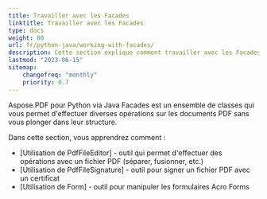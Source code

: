 ```yaml
---
title: Travailler avec les Facades
linktitle: Travailler avec les Facades
type: docs
weight: 80
url: fr/python-java/working-with-facades/
description: Cette section explique comment travailler avec les Facades - un ensemble d'outils pour les opérations populaires avec PDF.
lastmod: "2023-06-15"
sitemap:
    changefreq: "monthly"
    priority: 0.7
---
```


Aspose.PDF pour Python via Java Facades est un ensemble de classes qui vous permet d'effectuer diverses opérations sur les documents PDF sans vous plonger dans leur structure.

Dans cette section, vous apprendrez comment :

- [Utilisation de PdfFileEditor] - outil qui permet d'effectuer des opérations avec un fichier PDF (séparer, fusionner, etc.)
- [Utilisation de PdfFileSignature] - outil pour signer un fichier PDF avec un certificat
- [Utilisation de Form] - outil pour manipuler les formulaires Acro Forms